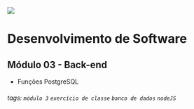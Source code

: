 ![](https://i.imgur.com/xG74tOh.png)

# Desenvolvimento de Software

## Módulo 03 - Back-end

- Funções PostgreSQL

###### tags: `módulo 3` `exercício de classe` `banco de dados` `nodeJS`
